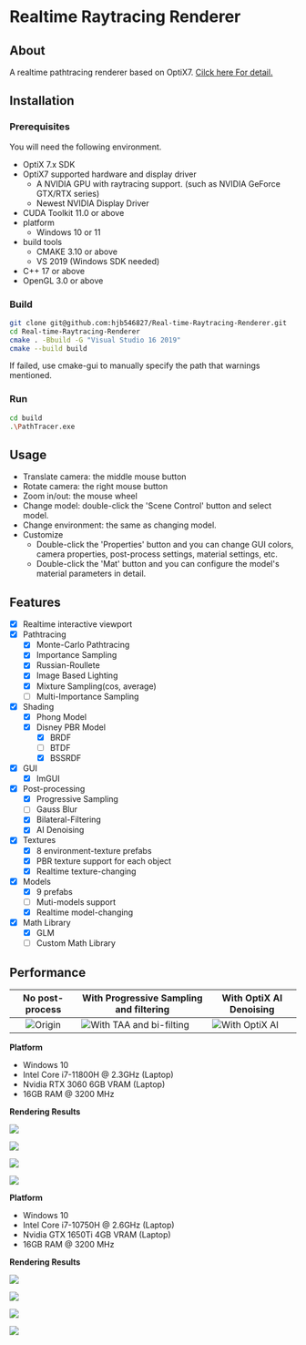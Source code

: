 # Realtime Raytracing Renderer

## About

A realtime pathtracing renderer based on OptiX7. [Cilck here For detail.](./brief.pdf)

## Installation

### Prerequisites

You will need the following environment.

- OptiX 7.x SDK
- OptiX7 supported hardware and display driver
  - A NVIDIA GPU with raytracing support. (such as NVIDIA GeForce GTX/RTX series)
  - Newest  NVIDIA Display Driver
- CUDA Toolkit 11.0 or above
- platform
  - Windows 10 or 11
- build tools
  - CMAKE 3.10 or above
  - VS 2019 (Windows SDK needed)
- C++ 17 or above
- OpenGL 3.0 or above

### Build

``` bash 
git clone git@github.com:hjb546827/Real-time-Raytracing-Renderer.git
cd Real-time-Raytracing-Renderer
cmake . -Bbuild -G "Visual Studio 16 2019"
cmake --build build
```

If failed, use cmake-gui to manually specify the path that warnings mentioned. 

### Run

```bash
cd build
.\PathTracer.exe
```

## Usage

- Translate camera: the middle mouse button
- Rotate camera: the right mouse button
- Zoom in/out: the mouse wheel
- Change model: double-click the 'Scene Control' button and select model.
- Change environment: the same as changing model.
- Customize
  - Double-click the 'Properties' button and you can change GUI colors, camera properties, post-process settings, material settings, etc.
  - Double-click the 'Mat' button and you can configure the model's material parameters in detail.

## Features

- [x] Realtime interactive viewport
- [x] Pathtracing
  - [x] Monte-Carlo Pathtracing
  - [x] Importance Sampling
  - [x] Russian-Roullete
  - [x] Image Based Lighting
  - [x] Mixture Sampling(cos, average)
  - [ ] Multi-Importance Sampling
- [x] Shading
  - [x] Phong Model
  - [x] Disney PBR Model
    - [x] BRDF
    - [ ] BTDF
    - [x] BSSRDF
- [x] GUI
  - [x] ImGUI
- [x] Post-processing
  - [x] Progressive Sampling
  - [ ] Gauss Blur
  - [x] Bilateral-Filtering
  - [x] AI Denoising
- [x] Textures
  - [x] 8 environment-texture prefabs
  - [x] PBR texture support for each object
  - [x] Realtime texture-changing
- [x] Models
  - [x] 9 prefabs
  - [ ] Muti-models support
  - [x] Realtime model-changing
- [x] Math Library
  - [x] GLM
  - [ ] Custom Math Library

## Performance

|         No post-process         | With Progressive Sampling and filtering          | With OptiX AI Denoising                     |
| :-----------------------------: | ------------------------------------------------ | ------------------------------------------- |
| ![Origin](img/salle_origin.png) | ![With TAA and bi-filting](img/salle_bf_80f.png) | ![With  OptiX AI](img/salle_optixAI_ON.png) |

**Platform**

- Windows 10
- Intel Core i7-11800H @ 2.3GHz (Laptop)
- Nvidia RTX 3060 6GB VRAM (Laptop)
- 16GB RAM @ 3200 MHz

**Rendering Results**

![](img/helmet.png)

![](img/livingroom.png)

![](img/enableBSDF.png)

![](img/mirror.png)

**Platform**

- Windows 10
- Intel Core i7-10750H @ 2.6GHz (Laptop)
- Nvidia GTX 1650Ti 4GB VRAM (Laptop)
- 16GB RAM @ 3200 MHz

**Rendering Results**

![](img/sponza.png)

![](img/mc.png)

![](img/by.png)

![](img/mitsuba_diffuse.png)